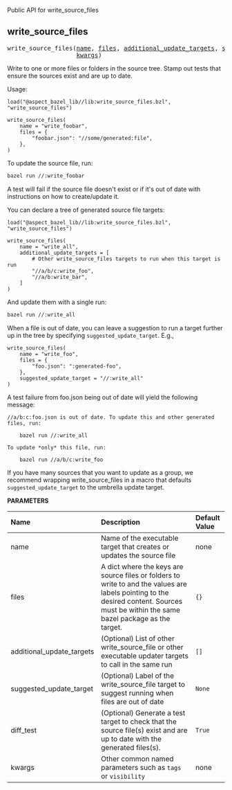 <!-- Generated with Stardoc: http://skydoc.bazel.build -->

Public API for write_source_files

<a id="write_source_files"></a>

## write_source_files

<pre>
write_source_files(<a href="#write_source_files-name">name</a>, <a href="#write_source_files-files">files</a>, <a href="#write_source_files-additional_update_targets">additional_update_targets</a>, <a href="#write_source_files-suggested_update_target">suggested_update_target</a>, <a href="#write_source_files-diff_test">diff_test</a>,
                   <a href="#write_source_files-kwargs">kwargs</a>)
</pre>

Write to one or more files or folders in the source tree. Stamp out tests that ensure the sources exist and are up to date.

Usage:

```starlark
load("@aspect_bazel_lib//lib:write_source_files.bzl", "write_source_files")

write_source_files(
    name = "write_foobar",
    files = {
        "foobar.json": "//some/generated:file",
    },
)
```

To update the source file, run:
```bash
bazel run //:write_foobar
```

A test will fail if the source file doesn't exist or if it's out of date with instructions on how to create/update it.

You can declare a tree of generated source file targets:

```starlark
load("@aspect_bazel_lib//lib:write_source_files.bzl", "write_source_files")

write_source_files(
    name = "write_all",
    additional_update_targets = [
        # Other write_source_files targets to run when this target is run
        "//a/b/c:write_foo",
        "//a/b:write_bar",
    ]
)
```

And update them with a single run:

```bash
bazel run //:write_all
```

When a file is out of date, you can leave a suggestion to run a target further up in the tree by specifying `suggested_update_target`. E.g.,

```starlark
write_source_files(
    name = "write_foo",
    files = {
        "foo.json": ":generated-foo",
    },
    suggested_update_target = "//:write_all"
)
```

A test failure from foo.json being out of date will yield the following message:

```
//a/b:c:foo.json is out of date. To update this and other generated files, run:

    bazel run //:write_all

To update *only* this file, run:

    bazel run //a/b/c:write_foo
```

If you have many sources that you want to update as a group, we recommend wrapping write_source_files in a macro that defaults `suggested_update_target` to the umbrella update target.


**PARAMETERS**


| Name  | Description | Default Value |
| :------------- | :------------- | :------------- |
| <a id="write_source_files-name"></a>name |  Name of the executable target that creates or updates the source file   |  none |
| <a id="write_source_files-files"></a>files |  A dict where the keys are source files or folders to write to and the values are labels pointing to the desired content. Sources must be within the same bazel package as the target.   |  <code>{}</code> |
| <a id="write_source_files-additional_update_targets"></a>additional_update_targets |  (Optional) List of other write_source_file or other executable updater targets to call in the same run   |  <code>[]</code> |
| <a id="write_source_files-suggested_update_target"></a>suggested_update_target |  (Optional) Label of the write_source_file target to suggest running when files are out of date   |  <code>None</code> |
| <a id="write_source_files-diff_test"></a>diff_test |  (Optional) Generate a test target to check that the source file(s) exist and are up to date with the generated files(s).   |  <code>True</code> |
| <a id="write_source_files-kwargs"></a>kwargs |  Other common named parameters such as <code>tags</code> or <code>visibility</code>   |  none |


